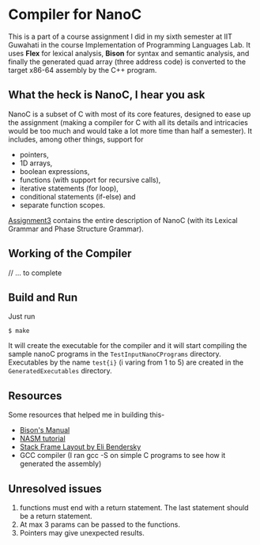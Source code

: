 # Compiler for NanoC
This is a part of a course assignment I did in my sixth semester at IIT Guwahati in the course Implementation of Programming Languages Lab. 
It uses **Flex** for lexical analysis, **Bison** for syntax and semantic analysis, and finally the generated quad array (three address code) is converted to the target x86-64 assembly by the C++ program. 

## What the heck is NanoC, I hear you ask
NanoC is a subset of C with most of its core features, designed to ease up the assignment (making a compiler for C with all its details and intricacies would be too much and would take a lot more time than half a semester). It includes, among other things, support for 
- pointers, 
- 1D arrays, 
- boolean expressions, 
- functions (with support for recursive calls), 
- iterative statements (for loop), 
- conditional statements (if-else) and 
- separate function scopes. 

[Assignment3](/Assignment%203.pdf) contains the entire description of NanoC (with its Lexical Grammar and Phase Structure Grammar).

## Working of the Compiler
// ... to complete

## Build and Run
Just run 
```
$ make
```
 It will create the executable for the compiler and it will start compiling the sample nanoC programs in the `TestInputNanoCPrograms` directory. Executables by the name `test{i}` (i varing from 1 to 5) are created in the `GeneratedExecutables` directory.

## Resources
Some resources that helped me in building this-
- [Bison's Manual](https://www.gnu.org/software/bison/manual/)
- [NASM tutorial](https://cs.lmu.edu/~ray/notes/nasmtutorial/)
- [Stack Frame Layout by Eli Bendersky](https://eli.thegreenplace.net/2011/09/06/stack-frame-layout-on-x86-64/)
- GCC compiler (I ran gcc -S on simple C programs to see how it generated the assembly)

## Unresolved issues
1. functions must end with a return statement. The last statement should be a return statement.
2. At max 3 params can be passed to the functions.
3. Pointers may give unexpected results. 
